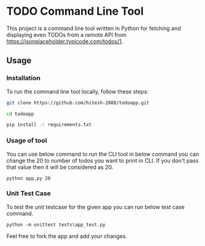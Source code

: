 # TODO Command Line Tool

This project is a command line tool written in Python for fetching and displaying even TODOs from a remote API from https://jsonplaceholder.typicode.com/todos/1.

## Usage

### Installation

To run the command line tool locally, follow these steps:


```bash
git clone https://github.com/hitesh-2088/todoapp.git

cd todoapp

pip install -r requirements.txt
```

### Usage of tool

You can use below command to run the CLI tool in below command you can change the 20 to number of todos you want to print in CLI. If you don't pass that value then it will be considered as 20.


```
python app.py 20

```
### Unit Test Case

To test the unit testcase for the given app you can run below test case command.
```
python -m unittest tests\app_test.py

```

Feel free to fork the app and add your changes.
